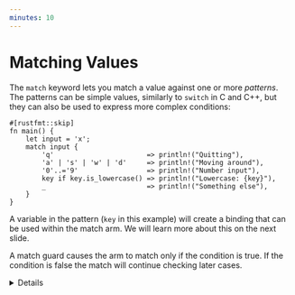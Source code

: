 ```yaml
---
minutes: 10
---
```


# Matching Values

The `match` keyword lets you match a value against one or more _patterns_. The
patterns can be simple values, similarly to `switch` in C and C++, but they can
also be used to express more complex conditions:

```rust,editable
#[rustfmt::skip]
fn main() {
    let input = 'x';
    match input {
        'q'                       => println!("Quitting"),
        'a' | 's' | 'w' | 'd'     => println!("Moving around"),
        '0'..='9'                 => println!("Number input"),
        key if key.is_lowercase() => println!("Lowercase: {key}"),
        _                         => println!("Something else"),
    }
}
```

A variable in the pattern (`key` in this example) will create a binding that can
be used within the match arm. We will learn more about this on the next slide.

A match guard causes the arm to match only if the condition is true. If the
condition is false the match will continue checking later cases.

<details>

Key Points:

- You might point out how some specific characters are being used when in a
  pattern
  - `|` as an `or`
  - `..` can expand as much as it needs to be
  - `1..=5` represents an inclusive range
  - `_` is a wild card

- Match guards as a separate syntax feature are important and necessary when we
  wish to concisely express more complex ideas than patterns alone would allow.
- They are not the same as separate `if` expression inside of the match arm. An
  `if` expression inside of the branch block (after `=>`) happens after the
  match arm is selected. Failing the `if` condition inside of that block won't
  result in other arms of the original `match` expression being considered. In
  the following example, the wild card pattern is not matched after the `if`
  condition for `input == 'y'` fails.
```rust,editable
#[rustfmt::skip]
fn main() {
    let input = 'x';
    match input {
        'q'                       => println!("Quitting"),
        'a' | 's' | 'w' | 'd'     => println!("Moving around"),
        '0'..='9'                 => println!("Number input"),
        key if key.is_lowercase() => {
            if input == 'y' {
                println!("Lowercase: {key}")
            }
        },
        _                         => println!("Something else"),
    }
}
```
- The condition defined in the guard applies to every expression in a pattern
  with an `|`.
- Note that you can't use an existing variable as the condition in a match arm,
  as it will instead be interpreted as a variable name pattern, which creates a
  new variable that will shadow the existing one. For example:
  ```rust
  let expected = 5;
  match 123 {
      expected => println!("Expected value is 5, actual is {expected}"),
      _ => println!("Value was something else"),
  }
  ```
  Here we're trying to match on the number 123, where we want the first case to
  check if the value is 5. The naive expectation is that the first case won't
  match because the value isn't 5, but instead this is interpreted as a variable
  pattern which always matches, meaning the first branch will always be taken.
  If a constant is used instead this will then work as expected.

# More To Explore

- Another piece of pattern syntax you can show students is the `@` syntax which
  binds a part of a pattern to a variable. For example:

  ```rust
  let opt = Some(123);
  match opt {
      outer @ Some(inner) => {
          println!("outer: {outer:?}, inner: {inner}");
      }
      None => {}
  }
  ```

  In this example `inner` has the value 123 which it pulled from the `Option`
  via destructuring, `outer` captures the entire `Some(inner)` expression, so it
  contains the full `Option::Some(123)`. This is rarely used but can be useful
  in more complex patterns.

</details>
